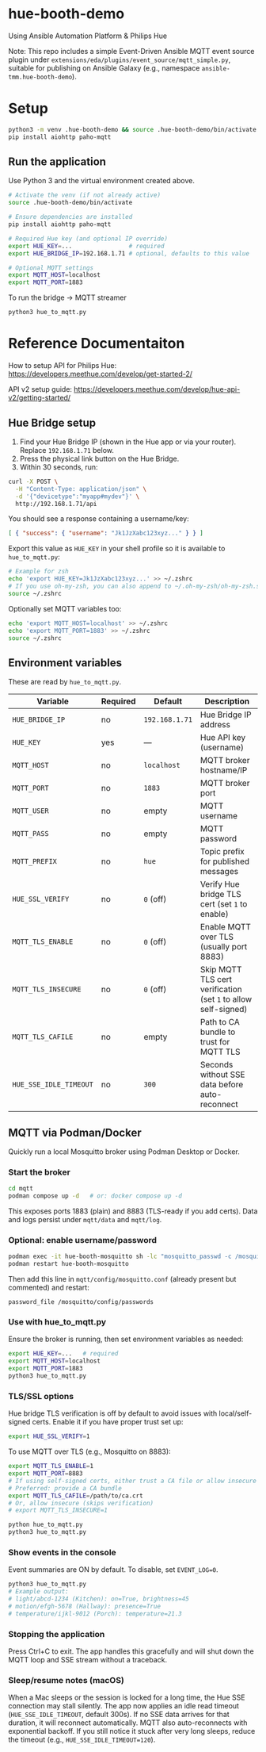 # hue-booth-demo
Using Ansible Automation Platform &amp; Philips Hue

Note: This repo includes a simple Event-Driven Ansible MQTT event source plugin under `extensions/eda/plugins/event_source/mqtt_simple.py`, suitable for publishing on Ansible Galaxy (e.g., namespace `ansible-tmm.hue-booth-demo`).

# Setup

```bash
python3 -m venv .hue-booth-demo && source .hue-booth-demo/bin/activate
pip install aiohttp paho-mqtt
```

## Run the application

Use Python 3 and the virtual environment created above.

```bash
# Activate the venv (if not already active)
source .hue-booth-demo/bin/activate

# Ensure dependencies are installed
pip install aiohttp paho-mqtt

# Required Hue key (and optional IP override)
export HUE_KEY=...                # required
export HUE_BRIDGE_IP=192.168.1.71 # optional, defaults to this value

# Optional MQTT settings
export MQTT_HOST=localhost
export MQTT_PORT=1883
```

To run the bridge -> MQTT streamer
```
python3 hue_to_mqtt.py
```

# Reference Documentaiton

How to setup API for Philips Hue: https://developers.meethue.com/develop/get-started-2/

API v2 setup guide: https://developers.meethue.com/develop/hue-api-v2/getting-started/

## Hue Bridge setup

1. Find your Hue Bridge IP (shown in the Hue app or via your router). Replace `192.168.1.71` below.
2. Press the physical link button on the Hue Bridge.
3. Within 30 seconds, run:

```bash
curl -X POST \
  -H "Content-Type: application/json" \
  -d '{"devicetype":"myapp#mydev"}' \
  http://192.168.1.71/api
```

You should see a response containing a username/key:

```json
[ { "success": { "username": "Jk1JzXabc123xyz..." } } ]
```

Export this value as `HUE_KEY` in your shell profile so it is available to `hue_to_mqtt.py`:

```bash
# Example for zsh
echo 'export HUE_KEY=Jk1JzXabc123xyz...' >> ~/.zshrc
# If you use oh-my-zsh, you can also append to ~/.oh-my-zsh/oh-my-zsh.sh
source ~/.zshrc
```

Optionally set MQTT variables too:

```bash
echo 'export MQTT_HOST=localhost' >> ~/.zshrc
echo 'export MQTT_PORT=1883' >> ~/.zshrc
source ~/.zshrc
```

## Environment variables

These are read by `hue_to_mqtt.py`.

| Variable       | Required | Default         | Description |
|----------------|----------|-----------------|-------------|
| `HUE_BRIDGE_IP`| no       | `192.168.1.71`  | Hue Bridge IP address |
| `HUE_KEY`      | yes      | —               | Hue API key (username) |
| `MQTT_HOST`    | no       | `localhost`     | MQTT broker hostname/IP |
| `MQTT_PORT`    | no       | `1883`          | MQTT broker port |
| `MQTT_USER`    | no       | empty           | MQTT username |
| `MQTT_PASS`    | no       | empty           | MQTT password |
| `MQTT_PREFIX`  | no       | `hue`           | Topic prefix for published messages |
| `HUE_SSL_VERIFY` | no    | `0` (off)       | Verify Hue bridge TLS cert (set `1` to enable) |
| `MQTT_TLS_ENABLE` | no   | `0` (off)       | Enable MQTT over TLS (usually port 8883) |
| `MQTT_TLS_INSECURE` | no | `0` (off)       | Skip MQTT TLS cert verification (set `1` to allow self-signed) |
| `MQTT_TLS_CAFILE` | no   | empty           | Path to CA bundle to trust for MQTT TLS |
| `HUE_SSE_IDLE_TIMEOUT` | no | `300`        | Seconds without SSE data before auto-reconnect |

## MQTT via Podman/Docker

Quickly run a local Mosquitto broker using Podman Desktop or Docker.

### Start the broker

```bash
cd mqtt
podman compose up -d   # or: docker compose up -d
```

This exposes ports 1883 (plain) and 8883 (TLS-ready if you add certs). Data and logs persist under `mqtt/data` and `mqtt/log`.

### Optional: enable username/password

```bash
podman exec -it hue-booth-mosquitto sh -lc "mosquitto_passwd -c /mosquitto/config/passwords mosuser"
podman restart hue-booth-mosquitto
```

Then add this line in `mqtt/config/mosquitto.conf` (already present but commented) and restart:

```
password_file /mosquitto/config/passwords
```

### Use with hue_to_mqtt.py

Ensure the broker is running, then set environment variables as needed:

```bash
export HUE_KEY=...   # required
export MQTT_HOST=localhost
export MQTT_PORT=1883
python3 hue_to_mqtt.py
```

### TLS/SSL options

Hue bridge TLS verification is off by default to avoid issues with local/self-signed certs. Enable it if you have proper trust set up:

```bash
export HUE_SSL_VERIFY=1
```

To use MQTT over TLS (e.g., Mosquitto on 8883):

```bash
export MQTT_TLS_ENABLE=1
export MQTT_PORT=8883
# If using self-signed certs, either trust a CA file or allow insecure
# Preferred: provide a CA bundle
export MQTT_TLS_CAFILE=/path/to/ca.crt
# Or, allow insecure (skips verification)
# export MQTT_TLS_INSECURE=1

python hue_to_mqtt.py
python3 hue_to_mqtt.py
```

### Show events in the console

Event summaries are ON by default. To disable, set `EVENT_LOG=0`.

```bash
python3 hue_to_mqtt.py
# Example output:
# light/abcd-1234 (Kitchen): on=True, brightness=45
# motion/efgh-5678 (Hallway): presence=True
# temperature/ijkl-9012 (Porch): temperature=21.3
```

### Stopping the application

Press Ctrl+C to exit. The app handles this gracefully and will shut down the MQTT loop and SSE stream without a traceback.

### Sleep/resume notes (macOS)

When a Mac sleeps or the session is locked for a long time, the Hue SSE connection may stall silently. The app now applies an idle read timeout (`HUE_SSE_IDLE_TIMEOUT`, default 300s). If no SSE data arrives for that duration, it will reconnect automatically. MQTT also auto-reconnects with exponential backoff. If you still notice it stuck after very long sleeps, reduce the timeout (e.g., `HUE_SSE_IDLE_TIMEOUT=120`).